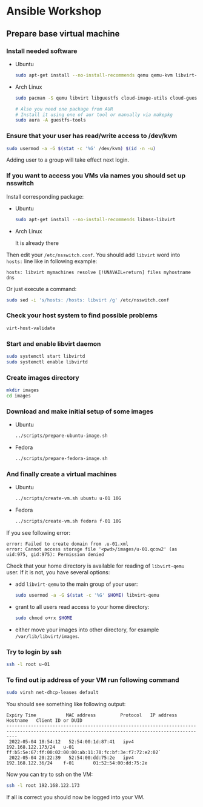 # Ansible Workshop

## Prepare base virtual machine

### Install needed software

- Ubuntu

  ```bash
  sudo apt-get install --no-install-recommends qemu qemu-kvm libvirt-daemon-system libvirt-clients libguestfs-tools cloud-image-utils cloud-guest-utils virt-manager
  ```

- Arch Linux
  ```bash
  sudo pacman -S qemu libvirt libguestfs cloud-image-utils cloud-guest-utils virt-manager 
  
  # Also you need one package from AUR
  # Install it using one of aur tool or manually via makepkg
  sudo aura -A guestfs-tools
  ```

### Ensure that your user has read/write access to /dev/kvm

``` bash
sudo usermod -a -G $(stat -c '%G' /dev/kvm) $(id -n -u)
```

Adding user to a group will take effect next login.

### If you want to access you VMs via names you should set up nsswitch

Install corresponding package:

- Ubuntu

  ``` bash
  sudo apt-get install --no-install-recommends libnss-libvirt
  ```

- Arch Linux

  It is already there

Then edit your `/etc/nsswitch.conf`. You should add `libvirt` word into `hosts:` line like in following example:

```
hosts: libvirt mymachines resolve [!UNAVAIL=return] files myhostname dns
```

Or just execute a command:

``` bash
sudo sed -i 's/hosts: /hosts: libvirt /g' /etc/nsswitch.conf
```

### Check your host system to find possible problems

``` bash
virt-host-validate
```

### Start and enable libvirt daemon

``` bash
sudo systemctl start libvirtd
sudo systemctl enable libvirtd
```

### Create images directory

```bash
mkdir images
cd images
```

### Download and make initial setup of some images

- Ubuntu
  
  ```bash
  ../scripts/prepare-ubuntu-image.sh
  ```

- Fedora

  ```bash
  ../scripts/prepare-fedora-image.sh
  ```

### And finally create a virtual machines

- Ubuntu
  ```bash
  ../scripts/create-vm.sh ubuntu u-01 10G
  ```

- Fedora

  ```bash
  ../scripts/create-vm.sh fedora f-01 10G
  ```
  
If you see following error:

```
error: Failed to create domain from .u-01.xml
error: Cannot access storage file '<pwd>/images/u-01.qcow2' (as uid:975, gid:975): Permission denied
```

Check that your home directory is available for reading of `libvirt-qemu` user. If it is not, you have several options: 

- add `libvirt-qemu` to the main group of your user:

  ```bash
  sudo usermod -a -G $(stat -c '%G' $HOME) libvirt-qemu
  ```

- grant to all users read access to your home directory:
 
  ```bash
  sudo chmod o+rx $HOME
  ```

- either move your images into other directory, for example `/var/lib/libvirt/images`.

### Try to login by ssh

```bash
ssh -l root u-01
```

### To find out ip address of your VM run following command

```bash
sudo virsh net-dhcp-leases default
```

You should see something like following output:

```
Expiry Time           MAC address         Protocol   IP address           Hostname   Client ID or DUID
------------------------------------------------------------------------------------------------------------------------------------------------
 2022-05-04 18:54:12   52:54:00:1d:87:41   ipv4       192.168.122.173/24   u-01       ff:b5:5e:67:ff:00:02:00:00:ab:11:70:fc:bf:3e:f7:72:e2:02`
 2022-05-04 20:22:39   52:54:00:dd:75:2e   ipv4       192.168.122.36/24    f-01       01:52:54:00:dd:75:2e
```

Now you can try to ssh on the VM:

```bash
ssh -l root 192.168.122.173
```

If all is correct you should now be logged into your VM.
